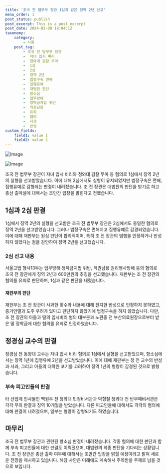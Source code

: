 ```yaml
---
title: '조국 전 법무부 장관 1심과 같은 징역 2년 선고'
menu_order: 1
post_status: publish
post_excerpt: This is a post excerpt
post_date: 2024-02-08 18:04:12
taxonomy:
    category:
        - 사회
    post_tag:
        - 조국 전 법무부 장관
        -  자녀 입시 비리
        -  청와대 감찰 무마
        -  1심
        -  2심
        -  징역 2년
        -  법정구속 면해
        -  집행유예
        -  대법원 판단
        -  항소심
        -  업무방해
        -  청탁금지법 위반
        -  직권남용
        -  유죄
        -  혐의
        -  사과
        -  반성
custom_fields:
    field1: value 1
    field2: value 2
---
```


![Image](https://imgnews.pstatic.net/image/001/2024/02/08/PYH2024020814010001300_P4_20240208154506826.jpg?type=w647)

![Image](https://imgnews.pstatic.net/image/001/2024/02/08/PYH2024020811290001301_P4_20240208154506829.jpg?type=w647)

조국 전 법무부 장관이 자녀 입시 비리와 청와대 감찰 무마 등 혐의로 1심에서 징역 2년의 실형을 선고받았습니다. 이에 대해 2심에서도 실형이 유지되었지만 법정구속은 면해, 집행유예로 감형되는 판결이 내려졌습니다. 조 전 장관은 대법원의 판단을 받기로 하고 총선 출마설에 대해서는 조만간 입장을 밝힌다고 전했습니다. 
## 1심과 2심 판결
1심에서 징역 2년의 실형을 선고받은 조국 전 법무부 장관은 2심에서도 동일한 혐의로 징역 2년을 선고받았습니다. 그러나 법정구속은 면해지고 집행유예로 감경되었습니다. 이에 대해 재판부는 원심 판단이 합리적이며, 특히 조 전 장관의 범행을 인정하거나 반성하지 않았다는 점을 감안하여 징역 2년을 선고했습니다.
### 2심 선고 내용
서울고법 형사13부는 업무방해·청탁금지법 위반, 직권남용 권리행사방해 등의 혐의로 조국 전 장관에게 징역 2년과 600만원의 추징을 선고했습니다. 재판부는 조 전 장관의 혐의를 유죄로 판단하며, 1심과 같은 판단을 내렸습니다. 
#### 재판부의 판단
재판부는 조 전 장관이 사과한 횟수와 내용에 대해 진지한 반성으로 인정하지 못하였고, 증거인멸과 도주 우려가 있다고 판단하지 않았기에 법정구속을 하지 않았습니다. 다만, 조 전 장관의 아들과 딸의 입시비리 혐의 대부분과 노환중 전 부산의료원장으로부터 받은 딸 장학금에 대한 혐의를 유죄로 인정하였습니다.
## 정경심 교수의 판결
정경심 전 동양대 교수는 자녀 입시 비리 혐의로 1심에서 실형을 선고받았으며, 항소심에서는 징역 1년에 집행유예 2년을 선고받았습니다. 이에 대해 재판부는 정 전 교수의 반성과 사과, 그리고 아들의 대학원 포기를 고려하여 징역 1년의 형량이 감경된 것으로 밝혔습니다.
### 부속 피고인들의 판결
타 산업계 인사들인 백원우 전 청와대 민정비서관과 박형철 청와대 전 반부패비서관은 각각 무죄 판결과 징역 10개월을 받았습니다. 다른 피고인들에 대해서도 각각의 혐의에 대해 판결이 내려졌으며, 일부는 형량이 감형되기도 하였습니다.
## 마무리
조국 전 법무부 장관과 관련된 항소심 판결이 내려졌습니다. 각종 혐의에 대한 판단과 함께 부속 피고인들에 대한 판결도 이뤄졌으며, 대법원의 최종 판단을 기다리는 상황입니다. 조 전 장관은 총선 출마 여부에 대해서는 조만간 입장을 밝힐 예정이라고 밝혀 새로운 전망을 제시하고 있습니다. 해당 사안은 미래에도 계속해서 주목받을 주제로 남을 것으로 보입니다.
